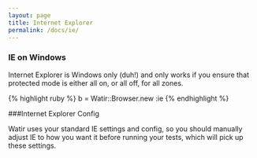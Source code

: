 ```yaml
---
layout: page
title: Internet Explorer
permalink: /docs/ie/
---
```


### IE on Windows

Internet Explorer is Windows only (duh!) and only works if you ensure that protected mode is either all on, or all off, for all zones.

{% highlight ruby %}
b = Watir::Browser.new :ie
{% endhighlight %}

###Internet Explorer Config

Watir uses your standard IE settings and config, so you should manually adjust IE to how you want it before running your tests, which will pick up these settings.
